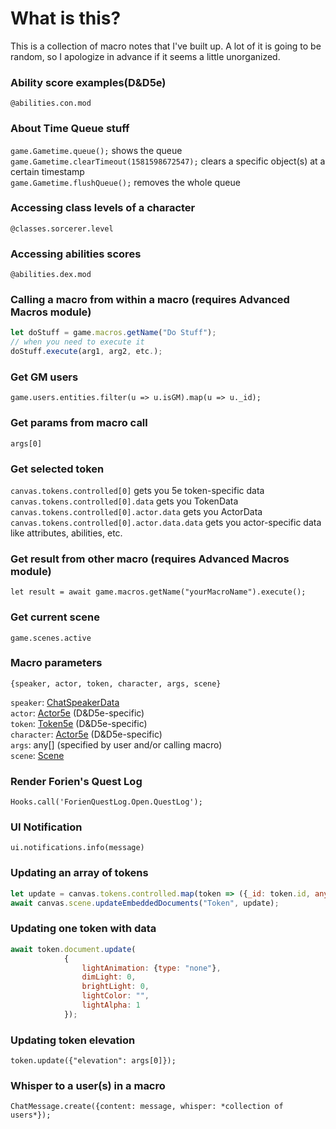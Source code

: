 # What is this?
This is a collection of macro notes that I've built up. A lot of it is going to be random, so I apologize in advance if it seems a little unorganized.

### Ability score examples(D&D5e)
`@abilities.con.mod`

### About Time Queue stuff
`game.Gametime.queue();` shows the queue  
`game.Gametime.clearTimeout(1581598672547);` clears a specific object(s) at a certain timestamp  
`game.Gametime.flushQueue();` removes the whole queue

### Accessing class levels of a character
`@classes.sorcerer.level`

### Accessing abilities scores
`@abilities.dex.mod`

### Calling a macro from within a macro (requires Advanced Macros module)
```javascript
let doStuff = game.macros.getName("Do Stuff");
// when you need to execute it
doStuff.execute(arg1, arg2, etc.);
```

### Get GM users
`game.users.entities.filter(u => u.isGM).map(u => u._id);`

### Get params from macro call
`args[0]`

### Get selected token
`canvas.tokens.controlled[0]` gets you 5e token-specific data  
`canvas.tokens.controlled[0].data` gets you TokenData  
`canvas.tokens.controlled[0].actor.data` gets you ActorData  
`canvas.tokens.controlled[0].actor.data.data` gets you actor-specific data like attributes, abilities, etc.

### Get result from other macro (requires Advanced Macros module)
`let result = await game.macros.getName("yourMacroName").execute();`

### Get current scene
`game.scenes.active`

### Macro parameters
`{speaker, actor, token, character, args, scene}`

`speaker`: [ChatSpeakerData](https://foundryvtt.com/api/data.ChatSpeakerData.html)  
`actor`: [Actor5e](https://gitlab.com/foundrynet/dnd5e/-/blob/master/module/actor/entity.js) (D&D5e-specific)  
`token`: [Token5e](https://gitlab.com/foundrynet/dnd5e/-/blob/master/module/token.js) (D&D5e-specific)  
`character`: [Actor5e](https://gitlab.com/foundrynet/dnd5e/-/blob/master/module/actor/entity.js) (D&D5e-specific)  
`args`: any[] (specified by user and/or calling macro)  
`scene`: [Scene](https://foundryvtt.com/api/Scene.html)

### Render Forien's Quest Log
`Hooks.call('ForienQuestLog.Open.QuestLog');`

### UI Notification
`ui.notifications.info(message)`

### Updating an array of tokens
```javascript
let update = canvas.tokens.controlled.map(token => ({_id: token.id, anyTokenFieldsYouWantToEdit: 0}));
await canvas.scene.updateEmbeddedDocuments("Token", update);
```

### Updating one token with data
```javascript
await token.document.update(
            {
                lightAnimation: {type: "none"},
                dimLight: 0,
                brightLight: 0,
                lightColor: "",
                lightAlpha: 1
            });
```

### Updating token elevation
`token.update({"elevation": args[0]});`

### Whisper to a user(s) in a macro
`ChatMessage.create({content: message, whisper: *collection of users*});`